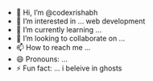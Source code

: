 - 👋 Hi, I’m @codexrishabh
- 👀 I’m interested in ...  web development
- 🌱 I’m currently learning ...
- 💞️ I’m looking to collaborate on ...
- 📫 How to reach me ... 
- 😄 Pronouns: ...
- ⚡ Fun fact: ...  i beleive in ghosts

<!---
codexrishabh/codexrishabh is a ✨ special ✨ repository because its `README.md` (this file) appears on your GitHub profile.
You can click the Preview link to take a look at your changes.
--->
